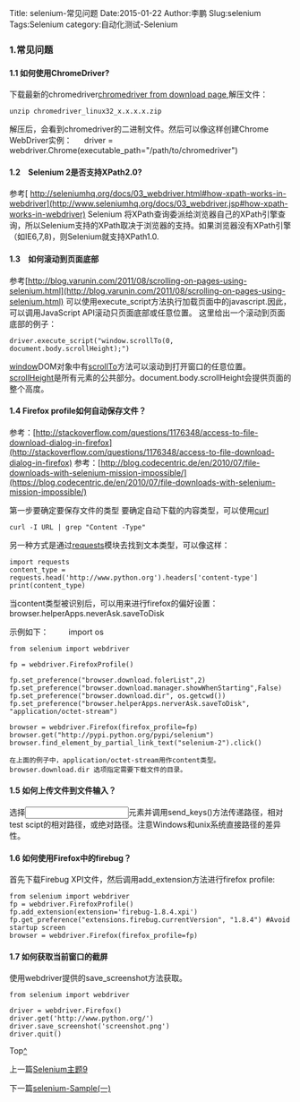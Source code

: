 Title: selenium-常见问题
Date:2015-01-22
Author:李鹏
Slug:selenium
Tags:Selenium
category:自动化测试-Selenium

### 1.常见问题
#### 1.1 如何使用ChromeDriver?
下载最新的chromedriver[chromedriver from download page](https://sites.google.com/a/chromium.org/chromedriver/downloads),解压文件：
    
    unzip chromedriver_linux32_x.x.x.x.zip
    
解压后，会看到chromedriver的二进制文件。然后可以像这样创建Chrome WebDriver实例：
　
    driver = webdriver.Chrome(executable_path="/path/to/chromedriver")
    
#### 1.2　Selenium 2是否支持XPath2.0?
参考[ http://seleniumhq.org/docs/03_webdriver.html#how-xpath-works-in-webdriver](http://www.seleniumhq.org/docs/03_webdriver.jsp#how-xpath-works-in-webdriver)
Selenium 将XPath查询委派给浏览器自己的XPath引擎查询，所以Selenium支持的XPath取决于浏览器的支持。如果浏览器没有XPath引擎（如IE6,7,8)，则Selenium就支持XPath1.0.

#### 1.3　如何滚动到页面底部

参考[http://blog.varunin.com/2011/08/scrolling-on-pages-using-selenium.html](http://blog.varunin.com/2011/08/scrolling-on-pages-using-selenium.html)
可以使用execute_script方法执行加载页面中的javascript.因此，可以调用JavaScript API滚动只页面底部或任意位置。
这里给出一个滚动到页面底部的例子：

    driver.execute_script("window.scrollTo(0, document.body.scrollHeight);")

[window](http://www.w3schools.com/jsref/obj_window.asp)DOM对象中有[scrollTo](http://www.w3schools.com/jsref/met_win_scrollto.asp)方法可以滚动到打开窗口的任意位置。[scrollHeight](www.w3schools.com/jsref/dom_obj_all.asp)是所有元素的公共部分。document.body.scrollHeight会提供页面的整个高度。

#### 1.4 Firefox profile如何自动保存文件？
参考：[http://stackoverflow.com/questions/1176348/access-to-file-download-dialog-in-firefox](http://stackoverflow.com/questions/1176348/access-to-file-download-dialog-in-firefox)
参考：[http://blog.codecentric.de/en/2010/07/file-downloads-with-selenium-mission-impossible/](https://blog.codecentric.de/en/2010/07/file-downloads-with-selenium-mission-impossible/)

第一步要确定要保存文件的类型
要确定自动下载的内容类型，可以使用[curl](https://curl.haxx.se/)

    curl -I URL | grep "Content -Type"
    
另一种方式是通过[requests](http://docs.python-requests.org/en/master/)模块去找到文本类型，可以像这样：

    import requests
    content_type = requests.head('http://www.python.org').headers['content-type']
    print(content_type)
    
当content类型被识别后，可以用来进行firefox的偏好设置：
    browser.helperApps.neverAsk.saveToDisk
    
示例如下：
　　
    import os
    
    from selenium import webdriver
    
    fp = webdriver.FirefoxProfile()
    
    fp.set_preference("browser.download.folerList",2)
    fp.set_preference("browser.download.manager.showWhenStarting",False)
    fp.set_preference("browser.download.dir", os.getcwd())
    fp.set_preference("browser.helperApps.nerverAsk.saveToDisk", "application/octet-stream")
    
    browser = webdriver.Firefox(firefox_profile=fp)
    browser.get("http://pypi.python.org/pypi/selenium")
    browser.find_element_by_partial_link_text("selenium-2").click()
    
    在上面的例子中，application/octet-stream用作content类型。
    browser.download.dir 选项指定需要下载文件的目录。

#### 1.5 如何上传文件到文件输入？
选择<input typ="file">元素并调用send_keys()方法传递路径，相对test scipt的相对路径，或绝对路径。注意Windows和unix系统直接路径的差异性。

#### 1.6 如何使用Firefox中的firebug？
首先下载Firebug XPI文件，然后调用add_extension方法进行firefox profile:

    from selenium import webdriver
    fp = webdriver.FirefoxProfile()
    fp.add_extension(extension='firebug-1.8.4.xpi')
    fp.get_preference("extensions.firebug.currentVersion", "1.8.4") #Avoid startup screen
    browser = webdriver.Firefox(firefox_profile=fp)
    
#### 1.7 如何获取当前窗口的截屏
使用webdriver提供的save_screenshot方法获取。

    from selenium import webdriver
    
    driver = webdriver.Firefox()
    driver.get('http://www.python.org/')
    driver.save_screenshot('screenshot.png')
    driver.quit()
    
Top[^]()

上一篇[Selenium主题9](https://king32783784.github.io/2015/01/21/selenium/)

下一篇[selenium-Sample(一)](https://king32783784.github.io/2015/01/23/selenium/)
